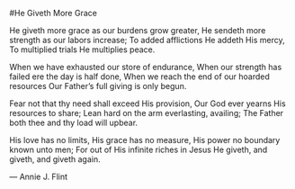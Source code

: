 #He Giveth More Grace

He giveth more grace as our burdens grow greater,
He sendeth more strength as our labors increase;
To added afflictions He addeth His mercy,
To multiplied trials He multiplies peace.

When we have exhausted our store of endurance,
When our strength has failed ere the day is half done,
When we reach the end of our hoarded resources
Our Father’s full giving is only begun.

Fear not that thy need shall exceed His provision,
Our God ever yearns His resources to share;
Lean hard on the arm everlasting, availing;
The Father both thee and thy load will upbear.

His love has no limits, His grace has no measure,
His power no boundary known unto men;
For out of His infinite riches in Jesus
He giveth, and giveth, and giveth again.

 &mdash; Annie J. Flint